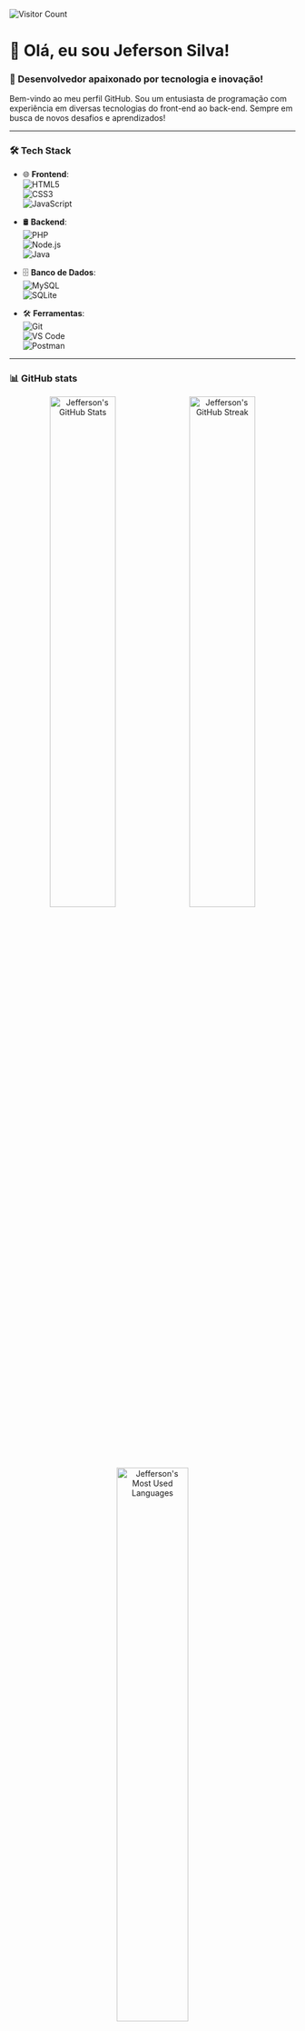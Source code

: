 ![Visitor Count](https://komarev.com/ghpvc/?username=jeff2k3&color=brightgreen&style=flat-square)  
# 👋 Olá, eu sou Jeferson Silva!  

### 🚀 Desenvolvedor apaixonado por tecnologia e inovação!  

Bem-vindo ao meu perfil GitHub. Sou um entusiasta de programação com experiência em diversas tecnologias do front-end ao back-end. Sempre em busca de novos desafios e aprendizados!

---

### 🛠 **Tech Stack**

- 🌐 **Frontend**:  
  ![HTML5](https://img.shields.io/badge/HTML5-E34F26?style=for-the-badge&logo=html5&logoColor=white)  
  ![CSS3](https://img.shields.io/badge/CSS3-1572B6?style=for-the-badge&logo=css3&logoColor=white)  
  ![JavaScript](https://img.shields.io/badge/JavaScript-F7DF1E?style=for-the-badge&logo=javascript&logoColor=black)  

- 🛢 **Backend**:  
  ![PHP](https://img.shields.io/badge/PHP-777BB4?style=for-the-badge&logo=php&logoColor=white)  
  ![Node.js](https://img.shields.io/badge/Node.js-339933?style=for-the-badge&logo=nodedotjs&logoColor=white)  
  ![Java](https://img.shields.io/badge/Java-007396?style=for-the-badge&logo=java&logoColor=white)  

- 🗄 **Banco de Dados**:  
  ![MySQL](https://img.shields.io/badge/MySQL-4479A1?style=for-the-badge&logo=mysql&logoColor=white)  
  ![SQLite](https://img.shields.io/badge/SQLite-003B57?style=for-the-badge&logo=sqlite&logoColor=white)  

- 🛠 **Ferramentas**:  
  ![Git](https://img.shields.io/badge/Git-F05032?style=for-the-badge&logo=git&logoColor=white)  
  ![VS Code](https://img.shields.io/badge/VS%20Code-007ACC?style=for-the-badge&logo=visualstudiocode&logoColor=white)  
  ![Postman](https://img.shields.io/badge/Postman-FF6C37?style=for-the-badge&logo=postman&logoColor=white)  

---

### 📊 **GitHub stats**

<p align="center">
  <img src="https://github-readme-stats.vercel.app/api?username=jeff2k3&show_icons=true&theme=radical" alt="Jefferson's GitHub Stats" width="48%" />
  <img src="https://github-readme-streak-stats.herokuapp.com?user=jeff2k3&theme=radical" alt="Jefferson's GitHub Streak" width="48%" />
</p>

<p align="center">
  <img src="https://github-readme-stats.vercel.app/api/top-langs/?username=jeff2k3&layout=compact&theme=radical" alt="Jefferson's Most Used Languages" width="50%" />
</p>

---

### 🌍 **Redes Sociais**

  [![LinkedIn](https://img.shields.io/badge/LinkedIn-0A66C2?style=for-the-badge&logo=linkedin&logoColor=white)](https://www.linkedin.com/in/seu-username-aqui/)  
  [![Instagram](https://img.shields.io/badge/Instagram-E4405F?style=for-the-badge&logo=instagram&logoColor=white)](https://www.instagram.com/jefersonrobertors/)  

---
